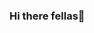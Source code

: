 ### Hi there fellas👋

<!--
**PrasunKundu/PrasunKundu** is a ✨ _special_ ✨ repository because its `README.md` (this file) appears on your GitHub profile.

Here are some ideas to get you started:

- 🔭 I’m currently working on ... Javascript
- 🌱 I’m currently learning ... Full Stack Web Development
- 👯 I’m looking to collaborate on ... Open source Project and Good first Issues 
- 🤔 I’m looking for help with ... 
- 💬 Ask me about ... anything related tech stacks and open source 
- 📫 How to reach me: ... linktr.ee/prasunkundu
- 😄 Pronouns: ... 
- ⚡ Fun fact: ... 
-->
